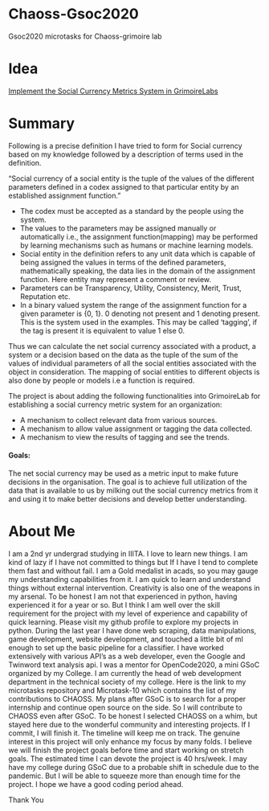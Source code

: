 # Chaoss-Gsoc2020
Gsoc2020 microtasks for Chaoss-grimoire lab

# Idea
[Implement the Social Currency Metrics System in GrimoireLabs](https://github.com/chaoss/grimoirelab/issues/288)

# Summary
Following is a precise definition I have tried to form for Social currency based on my knowledge followed by a description of terms used in the definition.

“Social currency of a social entity is the tuple of the values of the different parameters defined in a codex assigned to that particular entity by an established assignment function.”

* The codex must be accepted as a standard by the people using the system. 
* The values to the parameters may be assigned manually or automatically i.e., the assignment function(mapping) may be performed by learning mechanisms such as humans or machine learning models.
* Social entity in the definition refers to any unit data which is capable of being assigned the values in terms of the defined parameters, mathematically speaking, the data lies in the domain of the assignment function. Here entity may represent a comment or review. 
* Parameters can be Transparency, Utility, Consistency, Merit, Trust, Reputation etc.
* In a binary valued system the range of the assignment function for a given parameter is {0, 1}. 0 denoting not present and 1 denoting present. This is the system used in the examples. This may be called ‘tagging’, if the tag is present it is equivalent to value 1 else 0.

Thus we can calculate the net social currency associated with a product, a system or a decision based on the data as the tuple of the sum of the values of individual parameters of all the social entities associated with the object in consideration. The mapping of social entities to different objects is also done by people or models i.e a function is required.

The project is about adding the following functionalities into GrimoireLab for establishing a social currency metric system for an organization:
* A mechanism to collect relevant data from various sources.
* A mechanism to allow value assignment or tagging the data collected.
* A mechanism to view the results of tagging and see the trends.
 
#### Goals: 
The net social currency may be used as a metric input to make future decisions in the organisation. The goal is to achieve full utilization of the data that is available to us by milking out the social currency metrics from it and using it to make better decisions and develop better understanding. 

# About Me
I am a 2nd yr undergrad studying in IIITA. I love to learn new things. I am kind of lazy if I have not committed to things but If I have I tend to complete them fast and without fail. I am a Gold medalist in acads, so you may gauge my understanding capabilities from it. I am quick to learn and understand things without external intervention. Creativity is also one of the weapons in my arsenal. To be honest I am not that experienced in python, having experienced it for a year or so. But I think I am well over the skill requirement for the project with my level of experience and capability of quick learning. Please visit my github profile to explore my projects in python. During the last year I have done web scraping, data manipulations, game development, website development, and touched a little bit of ml enough to set up the basic pipeline for a classifier. I have worked extensively with various API’s as a web developer, even the Google and Twinword text analysis api. I was a mentor for OpenCode2020, a mini GSoC organized by my College. I am currently the head of web development department in the technical society of my college. Here is the link to my microtasks repository and Microtask-10 which contains the list of my contributions to CHAOSS. My plans after GSoC is to search for a proper internship and continue open source on the side. So I will contribute to CHAOSS even after GSoC. To be honest I selected CHAOSS on a whim, but stayed here due to the wonderful community and interesting projects. If I commit, I will finish it. The timeline will keep me on track. The genuine interest in this project will only enhance my focus by many folds. I believe we will finish the project goals before time and start working on stretch goals. The estimated time I can devote the project is 40 hrs/week. I may have my college during GSoC due to a probable shift in schedule due to the pandemic. But I will be able to squeeze more than enough time for the project. I hope we have a good coding period ahead.

Thank You

